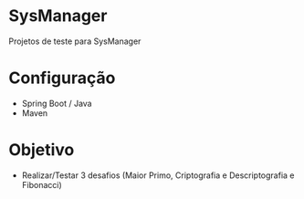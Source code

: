 # SysManager
Projetos de teste para SysManager

# Configuração
- Spring Boot / Java
- Maven

# Objetivo
- Realizar/Testar 3 desafios (Maior Primo, Criptografia e Descriptografia e Fibonacci)
